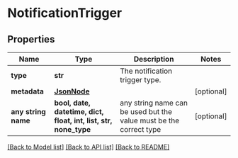 # NotificationTrigger


## Properties
Name | Type | Description | Notes
------------ | ------------- | ------------- | -------------
**type** | **str** | The notification trigger type. | 
**metadata** | [**JsonNode**](JsonNode.md) |  | [optional] 
**any string name** | **bool, date, datetime, dict, float, int, list, str, none_type** | any string name can be used but the value must be the correct type | [optional]

[[Back to Model list]](../README.md#documentation-for-models) [[Back to API list]](../README.md#documentation-for-api-endpoints) [[Back to README]](../README.md)



